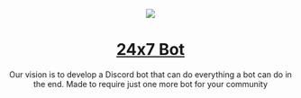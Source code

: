 <p align="center">
    <a href="https://24x7.gg" target="_blank" rel="nofollow">
      <img src="https://i.imgur.com/UFIBX0h.png" />
    </a>
  </p>
<h1 align="center"><a href="https://24x7.gg">24x7 Bot</a></h1>
<p align="center">Our vision is to develop a Discord bot that can do everything a bot can do in the end. Made to require just one more bot for your community<p>
